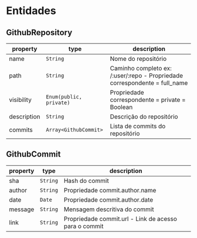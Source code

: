 # Entidades


## GithubRepository
| property | type | description
| ------ | ------ | ------ |
| name | `String` | Nome do repositório
| path | `String` | Caminho completo ex: /:user/:repo - Propriedade correspondente = full_name
| visibility | `Enum(public, private)` | Propriedade correspondente = private = Boolean
| description | `String` | Descrição do repositório
| commits | `Array<GithubCommit>` | Lista de commits do repositório

## GithubCommit
| property | type | description
| ------ | ------ | ------ |
| sha | `String` | Hash do commit
| author | `String` | Propriedade commit.author.name
| date | `Date` | Propriedade commit.author.date
| message | `String` | Mensagem descritiva do commit
| link | `String` | Propriedade commit.url - Link de acesso para o commit
